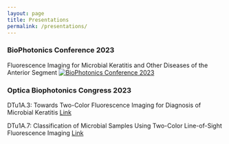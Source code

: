```yaml
---
layout: page
title: Presentations
permalink: /presentations/
---
```


<!--more-->

### BioPhotonics Conference 2023
Fluorescence Imaging for Microbial Keratitis and Other Diseases of the Anterior Segment
[![BioPhotonics Conference 2023](/presentations/BPC2023_Logo.png)](https://events.photonics.com/Event.aspx?EID=12&OC=EM)

### Optica Biophotonics Congress 2023
DTu1A.3: Towards Two-Color Fluorescence Imaging for Diagnosis of Microbial Keratitis 
[Link](https://opg.optica.org/abstract.cfm?uri=BODA-2023-DTu1A.3#videoPlayer)

DTu1A.7: Classification of Microbial Samples Using Two-Color Line-of-Sight Fluorescence Imaging
[Link](https://opg.optica.org/abstract.cfm?uri=BODA-2023-DTu1A.7#videoPlayer)


